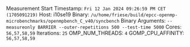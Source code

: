 Measurement Start Timestamp: `Fri 12 Jan 2024 09:26:59 PM CET (1705091219)`
Host: i10se19
Binary: `/u/home/friese/build/epcc-openmp-microbenchmarks/openmpbench_C_v40/syncbench`
Binary Arguments: `--measureonly BARRIER --outer-repetitions 500 --test-time 5000`
Cores: `56,57,58,59`
Iterations: `25`
OMP_NUM_THREADS: `4`
GOMP_CPU_AFFINITY: `56,57,58,59`
